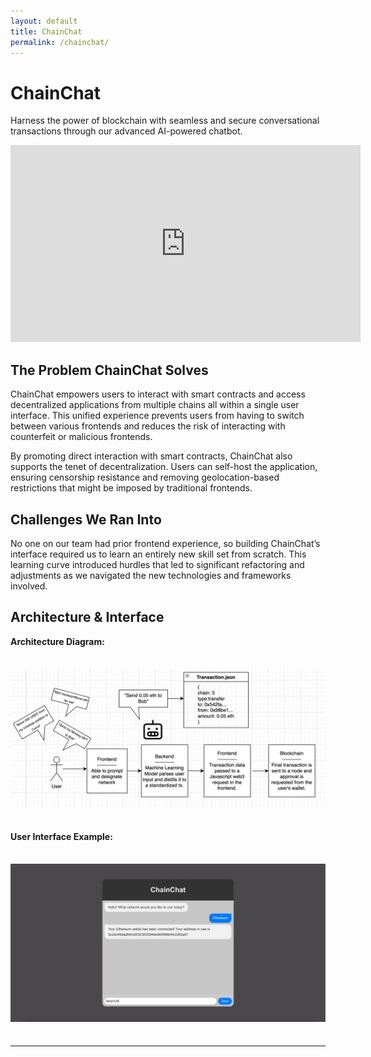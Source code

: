```yaml
---
layout: default
title: ChainChat
permalink: /chainchat/
---
```


# ChainChat

Harness the power of blockchain with seamless and secure conversational transactions through our advanced AI-powered chatbot.

<div style="max-width: 560px; margin-bottom: 1.5em;">
  <iframe width="560" height="315" src="https://www.youtube.com/embed/RY7RJaDcLtc" title="YouTube video player" frameborder="0" allow="accelerometer; autoplay; clipboard-write; encrypted-media; gyroscope; picture-in-picture; web-share" allowfullscreen></iframe>
</div>

## The Problem ChainChat Solves

ChainChat empowers users to interact with smart contracts and access decentralized applications from multiple chains all within a single user interface. This unified experience prevents users from having to switch between various frontends and reduces the risk of interacting with counterfeit or malicious frontends.

By promoting direct interaction with smart contracts, ChainChat also supports the tenet of decentralization. Users can self-host the application, ensuring censorship resistance and removing geolocation-based restrictions that might be imposed by traditional frontends.

## Challenges We Ran Into

No one on our team had prior frontend experience, so building ChainChat’s interface required us to learn an entirely new skill set from scratch. This learning curve introduced hurdles that led to significant refactoring and adjustments as we navigated the new technologies and frameworks involved.

## Architecture & Interface

**Architecture Diagram:**

<img src="/pages/work/chainchat-architecture.png" alt="ChainChat Architecture Diagram" style="max-width: 100%; height: auto; margin: 1.5em 0;" />

**User Interface Example:**

<img src="/pages/work/chainchat-ui.png" alt="ChainChat User Interface" style="max-width: 100%; height: auto; margin: 1.5em 0;" />

---
